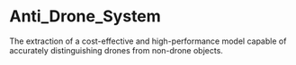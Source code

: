 # Anti_Drone_System
The extraction of a cost-effective and high-performance model capable of accurately distinguishing drones from non-drone objects. 
